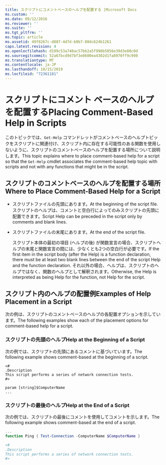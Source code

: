 ```yaml
---
title: スクリプトにコメントベースのヘルプを配置する |Microsoft Docs
ms.custom: ''
ms.date: 09/12/2016
ms.reviewer: ''
ms.suite: ''
ms.tgt_pltfrm: ''
ms.topic: article
ms.assetid: 49f8267c-d887-4d7d-b9b7-80dc624b1261
caps.latest.revision: 4
ms.openlocfilehash: d199c53a748ac57bb2a5f998b5056e39d3e80c0d
ms.sourcegitcommit: 52a67bcd9d7bf3e8600ea4302d1fa8970ff9c998
ms.translationtype: MT
ms.contentlocale: ja-JP
ms.lasthandoff: 10/15/2019
ms.locfileid: "72361181"
---
```

# <a name="placing-comment-based-help-in-scripts"></a><span data-ttu-id="c37fc-102">スクリプトにコメント ベースのヘルプを配置する</span><span class="sxs-lookup"><span data-stu-id="c37fc-102">Placing Comment-Based Help in Scripts</span></span>

<span data-ttu-id="c37fc-103">このトピックでは、`Get-Help` コマンドレットがコメントベースのヘルプトピックをスクリプトに関連付け、スクリプト内に存在する可能性のある関数を使用しないように、スクリプトのコメントベースのヘルプを配置する場所について説明します。</span><span class="sxs-lookup"><span data-stu-id="c37fc-103">This topic explains where to place comment-based help for a script so that the `Get-Help` cmdlet associates the comment-based help topic with scripts and not with any functions that might be in the script.</span></span>

## <a name="where-to-place-comment-based-help-for-a-script"></a><span data-ttu-id="c37fc-104">スクリプトのコメントベースのヘルプを配置する場所</span><span class="sxs-lookup"><span data-stu-id="c37fc-104">Where to Place Comment-Based Help for a Script</span></span>

- <span data-ttu-id="c37fc-105">スクリプトファイルの先頭にあります。</span><span class="sxs-lookup"><span data-stu-id="c37fc-105">At the beginning of the script file.</span></span> <span data-ttu-id="c37fc-106">スクリプトのヘルプは、コメントと空白行によってのみスクリプトの先頭に配置できます。</span><span class="sxs-lookup"><span data-stu-id="c37fc-106">Script Help can be preceded in the script only by comments and blank lines.</span></span>

- <span data-ttu-id="c37fc-107">スクリプトファイルの末尾にあります。</span><span class="sxs-lookup"><span data-stu-id="c37fc-107">At the end of the script file.</span></span>

  <span data-ttu-id="c37fc-108">スクリプト本体の最初の項目 (ヘルプの後) が関数宣言の場合、スクリプトヘルプの末尾と関数宣言の間には、少なくとも2つの空白行が必要です。</span><span class="sxs-lookup"><span data-stu-id="c37fc-108">If the first item in the script body (after the Help) is a function declaration, there must be at least two blank lines between the end of the script Help and the function declaration.</span></span> <span data-ttu-id="c37fc-109">それ以外の場合、ヘルプは、スクリプトのヘルプではなく、関数のヘルプとして解釈されます。</span><span class="sxs-lookup"><span data-stu-id="c37fc-109">Otherwise, the Help is interpreted as being Help for the function, not Help for the script.</span></span>

## <a name="examples-of-help-placement-in-a-script"></a><span data-ttu-id="c37fc-110">スクリプト内のヘルプの配置例</span><span class="sxs-lookup"><span data-stu-id="c37fc-110">Examples of Help Placement in a Script</span></span>

 <span data-ttu-id="c37fc-111">次の例は、スクリプトのコメントベースのヘルプの各配置オプションを示しています。</span><span class="sxs-lookup"><span data-stu-id="c37fc-111">The following examples show each of the placement options for comment-based help for a script.</span></span>

### <a name="help-at-the-beginning-of-a-script"></a><span data-ttu-id="c37fc-112">スクリプトの先頭のヘルプ</span><span class="sxs-lookup"><span data-stu-id="c37fc-112">Help at the Beginning of a Script</span></span>

 <span data-ttu-id="c37fc-113">次の例では、スクリプトの先頭にあるコメントに基づいています。</span><span class="sxs-lookup"><span data-stu-id="c37fc-113">The following example shows comment-based at the beginning of a script.</span></span>

```
<#
.Description
This script performs a series of network connection tests.
#>

param [string]$ComputerName
...
```

### <a name="help-at-the-end-of-a-script"></a><span data-ttu-id="c37fc-114">スクリプトの最後のヘルプ</span><span class="sxs-lookup"><span data-stu-id="c37fc-114">Help at the End of a Script</span></span>

 <span data-ttu-id="c37fc-115">次の例では、スクリプトの最後にコメントを使用してコメントを示します。</span><span class="sxs-lookup"><span data-stu-id="c37fc-115">The following example shows comment-based at the end of a script.</span></span>

```powershell
...
function Ping { Test-Connection -ComputerName $ComputerName }

<#
.Description
This script performs a series of network connection tests.
#>

```